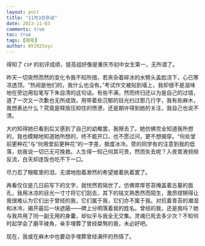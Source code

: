 ```yaml
---
layout: post
title: "11月3日杂谈"
date: 2023-11-03
comments: true
toc: true
tags: [随笔]
author: NY2025xyc
---
```


得知了 `CSP` 的初评成绩，提高组好像是重庆市初中女生第一，无所谓了。

昨天一切突然而然的变化令我不知所措，若夹杂着碎冰的水劈头盖脸浇下，心已寒凉透顶。“热闹是他们的，我什么也没有。”考试作文被贴到墙上，我却很不是滋味地在旁边用铅笔写下朱自清的这句话。有些不满，然而终归还以为是自己的过错，道了一次又一次歉也无所成效。用带着些沉郁的目光扫过那几行字，我有些麻木，我想表达什么？究竟是释放压抑住的愤懑，还是期许得到她的关注，我自己也说不清。

大约知得她已看到后又感到了自己的幼稚罢，我擦去了。她仿佛完全知道我所想的，我也模糊地知道她所想的，终不能开口，也不愿过问，更不想揭穿。“何处堂前更种花”与“何用堂前更种花”的一字差，极度冰冷。旁的同学有的注意到我的低落，劝我说一切已无可挽救。人生得一知己何其可贵，然而失去呢？入夜胃液频频反流，白天却连饭也吃不下一口。

尽力忍了眼眶里的泪，无谓地抱着渺然的希望接着执着罢了。

再看仅仅是几日前写下的文字，就恍然若隔世了。仿佛厚厚苍苔掩盖着古墓的面孔，我用冰凉的目光一寸寸将它们刮去，其下的铭文熟悉然而陌生，激昂铿锵得让我很难认为它们出于曾经的我，它们属于我，它们亦不属于我。对抗着青苔的潮湿和冰冷，揭开最后一块遮蔽——碑上分明落着我的姓名。曾经的我，还是我吗？她与我共用了同一副无用的身囊，却似乎与我全无交集。灵魂已死去多少次？不知何时起学会了磨平棱角，亲手埋葬了曾经桀骜的我，未必好吧。

现在，我或在麻木中也要动手埋葬曾经满怀的热情了。
